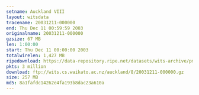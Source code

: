 ```yaml
---
setname: Auckland VIII
layout: witsdata
tracename: 20031211-000000
end: Thu Dec 11 00:59:59 2003
originalname: 20031211-000000
gzsize: 67 MB
len: 1:00:00
start: Thu Dec 11 00:00:00 2003
totalwirelen: 1,427 MB
ripedownload: https://data-repository.ripe.net/datasets/wits-archive/pma/long/auck/8//20031211-000000.gz
pkts: 3 million
download: ftp://wits.cs.waikato.ac.nz/auckland/8/20031211-000000.gz
size: 257 MB
md5: 8a1fafdc14262e4fa193b8dac23a610a
---
```

